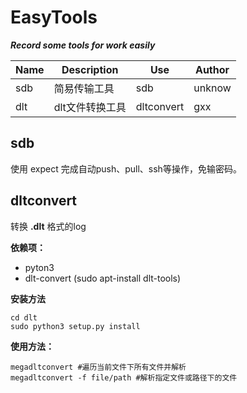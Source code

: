 # EasyTools
***Record some tools for work easily***



| Name | Description     | Use                                                          | Author |
| ---- | --------------- | ------------------------------------------------------------ | ------ |
| sdb  | 简易传输工具    | sdb       | unknow |
| dlt  | dlt文件转换工具 | dltconvert | gxx    |



## sdb

使用 expect 完成自动push、pull、ssh等操作，免输密码。

## dltconvert

转换 **.dlt** 格式的log

**依赖项：**

- pyton3
- dlt-convert (sudo apt-install dlt-tools)

**安装方法**

```shell
cd dlt
sudo python3 setup.py install
```

**使用方法：**

```shell
megadltconvert #遍历当前文件下所有文件并解析
megadltconvert -f file/path #解析指定文件或路径下的文件
```



